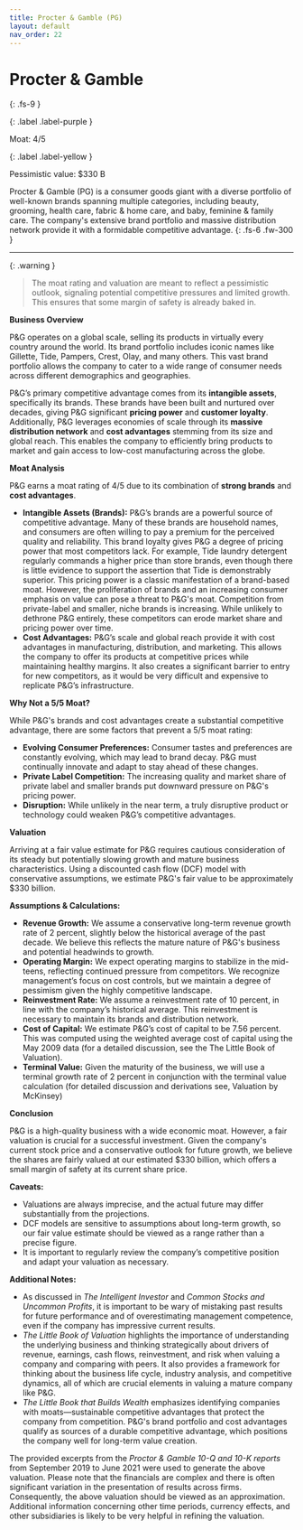 ```yaml
---
title: Procter & Gamble (PG)
layout: default
nav_order: 22
---
```


# Procter & Gamble
{: .fs-9 }

{: .label .label-purple }

Moat: 4/5

{: .label .label-yellow }

Pessimistic value: $330 B

Procter & Gamble (PG) is a consumer goods giant with a diverse portfolio of well-known brands spanning multiple categories, including beauty, grooming, health care, fabric & home care, and baby, feminine & family care.  The company's extensive brand portfolio and massive distribution network provide it with a formidable competitive advantage.
{: .fs-6 .fw-300 }

---

{: .warning } 
>The moat rating and valuation are meant to reflect a pessimistic outlook, signaling potential competitive pressures and limited growth. This ensures that some margin of safety is already baked in.

**Business Overview**

P&G operates on a global scale, selling its products in virtually every country around the world. Its brand portfolio includes iconic names like Gillette, Tide, Pampers, Crest, Olay, and many others. This vast brand portfolio allows the company to cater to a wide range of consumer needs across different demographics and geographies.

P&G’s primary competitive advantage comes from its **intangible assets**, specifically its brands. These brands have been built and nurtured over decades, giving P&G significant **pricing power** and **customer loyalty**.  Additionally, P&G leverages economies of scale through its **massive distribution network** and **cost advantages** stemming from its size and global reach. This enables the company to efficiently bring products to market and gain access to low-cost manufacturing across the globe.

**Moat Analysis**

P&G earns a moat rating of 4/5 due to its combination of **strong brands** and **cost advantages**.  

* **Intangible Assets (Brands):** P&G’s brands are a powerful source of competitive advantage. Many of these brands are household names, and consumers are often willing to pay a premium for the perceived quality and reliability. This brand loyalty gives P&G a degree of pricing power that most competitors lack. For example, Tide laundry detergent regularly commands a higher price than store brands, even though there is little evidence to support the assertion that Tide is demonstrably superior. This pricing power is a classic manifestation of a brand-based moat. However, the proliferation of brands and an increasing consumer emphasis on value can pose a threat to P&G's moat. Competition from private-label and smaller, niche brands is increasing.  While unlikely to dethrone P&G entirely, these competitors can erode market share and pricing power over time.
* **Cost Advantages:** P&G’s scale and global reach provide it with cost advantages in manufacturing, distribution, and marketing. This allows the company to offer its products at competitive prices while maintaining healthy margins. It also creates a significant barrier to entry for new competitors, as it would be very difficult and expensive to replicate P&G’s infrastructure.

**Why Not a 5/5 Moat?**

While P&G's brands and cost advantages create a substantial competitive advantage, there are some factors that prevent a 5/5 moat rating:

* **Evolving Consumer Preferences:**  Consumer tastes and preferences are constantly evolving, which may lead to brand decay. P&G must continually innovate and adapt to stay ahead of these changes.
* **Private Label Competition:**  The increasing quality and market share of private label and smaller brands put downward pressure on P&G's pricing power.
* **Disruption:**  While unlikely in the near term, a truly disruptive product or technology could weaken P&G’s competitive advantages.


**Valuation**

Arriving at a fair value estimate for P&G requires cautious consideration of its steady but potentially slowing growth and mature business characteristics. Using a discounted cash flow (DCF) model with conservative assumptions, we estimate P&G's fair value to be approximately $330 billion.

**Assumptions & Calculations:**

* **Revenue Growth:** We assume a conservative long-term revenue growth rate of 2 percent, slightly below the historical average of the past decade. We believe this reflects the mature nature of P&G's business and potential headwinds to growth.
* **Operating Margin:** We expect operating margins to stabilize in the mid-teens, reflecting continued pressure from competitors. We recognize management’s focus on cost controls, but we maintain a degree of pessimism given the highly competitive landscape.
* **Reinvestment Rate:** We assume a reinvestment rate of 10 percent, in line with the company’s historical average. This reinvestment is necessary to maintain its brands and distribution network.
* **Cost of Capital:** We estimate P&G’s cost of capital to be 7.56 percent. This was computed using the weighted average cost of capital using the May 2009 data (for a detailed discussion, see the The Little Book of Valuation).  
* **Terminal Value:**  Given the maturity of the business, we will use a terminal growth rate of 2 percent in conjunction with the terminal value calculation (for detailed discussion and derivations see, Valuation by McKinsey)


**Conclusion**

P&G is a high-quality business with a wide economic moat.  However, a fair valuation is crucial for a successful investment. Given the company's current stock price and a conservative outlook for future growth, we believe the shares are fairly valued at our estimated $330 billion, which offers a small margin of safety at its current share price.

**Caveats:**

* Valuations are always imprecise, and the actual future may differ substantially from the projections.
* DCF models are sensitive to assumptions about long-term growth, so our fair value estimate should be viewed as a range rather than a precise figure.
* It is important to regularly review the company’s competitive position and adapt your valuation as necessary.

**Additional Notes:**

*  As discussed in *The Intelligent Investor* and *Common Stocks and Uncommon Profits*, it is important to be wary of mistaking past results for future performance and of overestimating management competence, even if the company has impressive current results.
* *The Little Book of Valuation* highlights the importance of understanding the underlying business and thinking strategically about drivers of revenue, earnings, cash flows, reinvestment, and risk when valuing a company and comparing with peers.  It also provides a framework for thinking about the business life cycle, industry analysis, and competitive dynamics, all of which are crucial elements in valuing a mature company like P&G.
* *The Little Book that Builds Wealth* emphasizes identifying companies with moats—sustainable competitive advantages that protect the company from competition. P&G's brand portfolio and cost advantages qualify as sources of a durable competitive advantage, which positions the company well for long-term value creation.

The provided excerpts from the *Proctor & Gamble 10-Q and 10-K reports* from September 2019 to June 2021 were used to generate the above valuation. Please note that the financials are complex and there is often significant variation in the presentation of results across firms. Consequently, the above valuation should be viewed as an approximation. Additional information concerning other time periods, currency effects, and other subsidiaries is likely to be very helpful in refining the valuation.